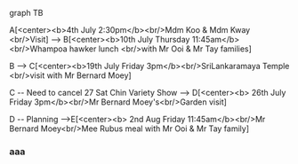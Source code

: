 
<!--
To convert Stackedit mermaid text to html entities visit
https://mothereff.in/html-entities
-->

<link rel='stylesheet' href='https://use.fontawesome.com/releases/v5.7.0/css/all.css' integrity='sha384-lZN37f5QGtY3VHgisS14W3ExzMWZxybE1SJSEsQp9S+oqd12jhcu+A56Ebc1zFSJ' crossorigin='anonymous'>	

<script src="https://cdnjs.cloudflare.com/ajax/libs/mermaid/8.0.0/mermaid.min.js">
</script>
 
 
<a href="index.html" title="Return"><i class="fa fa-reply fa-3x"></i></a> 
 
<div class="mermaid">
graph TB

A[&lt;center&gt;&lt;b&gt;4th July 2:30pm&lt;/b&gt;&lt;br/&gt;Mdm Koo &amp; Mdm Kway &lt;br/&gt;Visit] --&gt; 
B[&lt;center&gt;&lt;b&gt;10th July Thursday 11:45am&lt;/b&gt;&lt;br/&gt;Whampoa hawker lunch &lt;br/&gt;with Mr Ooi &amp; Mr Tay families] 

B --&gt; 
C[&lt;center&gt;&lt;b&gt;19th July Friday 3pm&lt;/b&gt;&lt;br/&gt;SriLankaramaya Temple &lt;br/&gt;visit with Mr Bernard Moey] 

C --  Need to cancel 27 Sat Chin Variety Show   --&gt;
D[&lt;center&gt;&lt;b&gt; 26th July Friday 3pm&lt;/b&gt;&lt;br/&gt;Mr Bernard Moey&apos;s&lt;br/&gt;Garden visit] 

D -- Planning   --&gt;E[&lt;center&gt;&lt;b&gt; 2nd Aug Friday 11:45am&lt;/b&gt;&lt;br/&gt;Mr Bernard Moey&lt;br/&gt;Mee Rubus meal with Mr Ooi &amp; Mr Tay family] 


</div>
<!--      =============End mermaid=====================  -->









<script>
var config = {
    startOnLoad:true,
    theme: 'forest',
    flowchart:{
            useMaxWidth:false,
            htmlLabels:true
        }
};
mermaid.initialize(config);
window.mermaid.init(undefined, document.querySelectorAll('.language-mermaid'));
</script>



 
  


### aaa